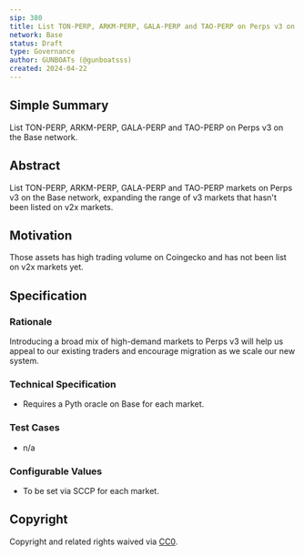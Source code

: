 ```yaml
---
sip: 380
title: List TON-PERP, ARKM-PERP, GALA-PERP and TAO-PERP on Perps v3 on Base
network: Base
status: Draft
type: Governance
author: GUNBOATs (@gunboatsss)
created: 2024-04-22
---
```


## Simple Summary

List TON-PERP, ARKM-PERP, GALA-PERP and TAO-PERP on Perps v3 on the Base network.

## Abstract

List TON-PERP, ARKM-PERP, GALA-PERP and TAO-PERP markets on Perps v3 on the Base network, expanding the range of v3 markets that hasn't been listed on v2x markets.

## Motivation

Those assets has high trading volume on Coingecko and has not been list on v2x markets yet.

## Specification

### Rationale

Introducing a broad mix of high-demand markets to Perps v3 will help us appeal to our existing traders and encourage migration as we scale our new system.

### Technical Specification

- Requires a Pyth oracle on Base for each market.

### Test Cases

- n/a

### Configurable Values

- To be set via SCCP for each market.

## Copyright

Copyright and related rights waived via [CC0](https://creativecommons.org/publicdomain/zero/1.0/).

